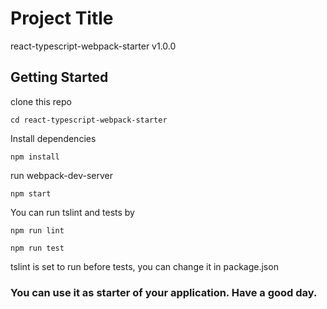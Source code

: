 # Project Title

react-typescript-webpack-starter v1.0.0

## Getting Started

clone this repo

```
cd react-typescript-webpack-starter
```

Install dependencies

```
npm install
```

run webpack-dev-server

```
npm start
```

You can run tslint and tests by

```
npm run lint
```

```
npm run test
```

tslint is set to run before tests, you can change it in package.json

### You can use it as starter of your application. Have a good day.